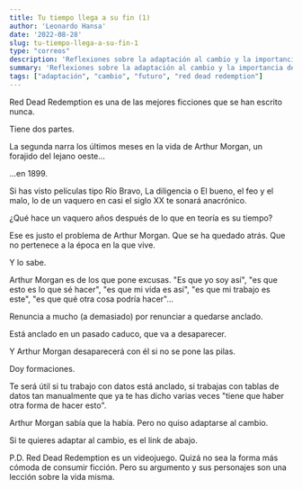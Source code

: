 ```yaml
---
title: Tu tiempo llega a su fin (1)
author: 'Leonardo Hansa'
date: '2022-08-28'
slug: tu-tiempo-llega-a-su-fin-1
type: "correos"
description: 'Reflexiones sobre la adaptación al cambio y la importancia de no quedarse anclado en el pasado.'
summary: 'Reflexiones sobre la adaptación al cambio y la importancia de no quedarse anclado en el pasado.'
tags: ["adaptación", "cambio", "futuro", "red dead redemption"]
---
```


Red Dead Redemption es una de las mejores ficciones que se han escrito nunca.

Tiene dos partes.

La segunda narra los últimos meses en la vida de Arthur Morgan, un forajido del lejano oeste...

...en 1899.

Si has visto películas tipo Río Bravo, La diligencia o El bueno, el feo y el malo, lo de un vaquero en casi el siglo XX te sonará anacrónico.

¿Qué hace un vaquero años después de lo que en teoría es su tiempo?

Ese es justo el problema de Arthur Morgan. Que se ha quedado atrás. Que no pertenece a la época en la que vive.

Y lo sabe.


Arthur Morgan es de los que pone excusas. "Es que yo soy así", "es que esto es lo que sé hacer", "es que mi vida es así", "es que mi trabajo es este", "es que qué otra cosa podría hacer"...

Renuncia a mucho (a demasiado) por renunciar a quedarse anclado.

Está anclado en un pasado caduco, que va a desaparecer.

Y Arthur Morgan desaparecerá con él si no se pone las pilas.


Doy formaciones.

Te será útil si tu trabajo con datos está anclado, si trabajas con tablas de datos tan manualmente que ya te has dicho varias veces "tiene que haber otra forma de hacer esto".

Arthur Morgan sabía que la había. Pero no quiso adaptarse al cambio.

Si te quieres adaptar al cambio, es el link de abajo.



P.D. Red Dead Redemption es un videojuego. Quizá no sea la forma más cómoda de consumir ficción. Pero su argumento y sus personajes son una lección sobre la vida misma.
